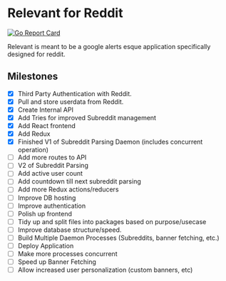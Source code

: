 
# Relevant for Reddit
[![Go Report Card](https://goreportcard.com/badge/github.com/ablades/relevantreddit)](https://goreportcard.com/report/github.com/ablades/relevantreddit)

Relevant is meant to be a google alerts esque application specifically designed for reddit.



## Milestones
- [x] Third Party Authentication with Reddit.
- [x] Pull and store userdata from Reddit.
- [x] Create Internal API
- [x] Add Tries for improved Subreddit management
- [x] Add React frontend
- [x] Add Redux
- [x] Finished V1 of Subreddit Parsing Daemon (includes concurrent operation)
- [ ] Add more routes to API
- [ ] V2 of Subreddit Parsing
- [ ] Add active user count
- [ ] Add countdown till next subreddit parsing
- [ ] Add more Redux actions/reducers
- [ ] Improve DB hosting
- [ ] Improve authentication
- [ ] Polish up frontend
- [ ] Tidy up and split files into packages based on purpose/usecase
- [ ] Improve database structure/speed.
- [ ] Build Multiple Daemon Processes (Subreddits, banner fetching, etc.)
- [ ] Deploy Application
- [ ] Make more processes concurrent
- [ ] Speed up Banner Fetching
- [ ] Allow increased user personalization (custom banners, etc)
